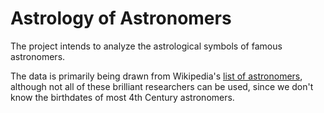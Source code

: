 # Astrology of Astronomers

The project intends to analyze the astrological symbols of famous astronomers.

The data is primarily being drawn from Wikipedia's [list of astronomers](https://en.wikipedia.org/wiki/List_of_astronomers), although not all of these brilliant researchers can be used, since we don't know the birthdates of most 4th Century astronomers.



<!-- bottom -->
